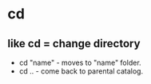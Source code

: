 # cd
## like cd = change directory
-  cd "name" - moves to "name" folder.
- cd .. - come back to parental catalog.
